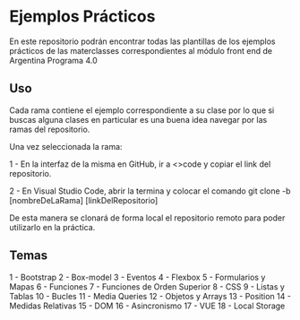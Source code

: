 # Ejemplos Prácticos

En este repositorio podrán encontrar todas las plantillas de los ejemplos prácticos de las materclasses correspondientes al módulo front end de Argentina Programa 4.0

## Uso

Cada rama contiene el ejemplo correspondiente a su clase por lo que si buscas alguna clases en particular es una buena idea navegar por las ramas del repositorio.

Una vez seleccionada la rama:

1 - En la interfaz de la misma en GitHub, ir a <>code y copiar el link del repositorio.

2 - En Visual Studio Code, abrir la termina y colocar el comando git clone -b [nombreDeLaRama] [linkDelRepositorio]

De esta manera se clonará de forma local el repositorio remoto para poder utilizarlo en la práctica.

## Temas

1 - Bootstrap
2 - Box-model
3 - Eventos
4 - Flexbox
5 - Formularios y Mapas
6 - Funciones
7 - Funciones de Orden Superior
8 - CSS
9 - Listas y Tablas
10 - Bucles
11 - Media Queries
12 - Objetos y Arrays
13 - Position
14 - Medidas Relativas
15 - DOM
16 - Asincronismo
17 - VUE
18 - Local Storage
